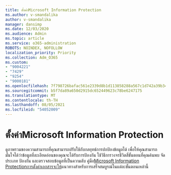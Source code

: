 ```yaml
---
title: ตั้งค่าMicrosoft Information Protection
ms.author: v-smandalika
author: v-smandalika
manager: dansimp
ms.date: 12/03/2020
ms.audience: Admin
ms.topic: article
ms.service: o365-administration
ROBOTS: NOINDEX, NOFOLLOW
localization_priority: Priority
ms.collection: Adm_O365
ms.custom:
- "9004221"
- "7429"
- "9254"
- "9000181"
ms.openlocfilehash: 7f798726bafac561e2339d8b1d113858288a567c1d742a39b34cb86731a68b68
ms.sourcegitcommit: b5f7da89a650d2915dc652449623c78be6247175
ms.translationtype: MT
ms.contentlocale: th-TH
ms.lasthandoff: 08/05/2021
ms.locfileid: "54052009"
---
```

# <a name="set-up-microsoft-information-protection"></a>ตั้งค่าMicrosoft Information Protection

ดูภาพรวมของความสามารถที่คุณสามารถปรับใช้กับกลยุทธ์การปกป้องข้อมูลได้ เพื่อให้คุณสามารถมั่นใจได้ว่าข้อมูลที่ละเอียดอ่อนของคุณจะได้รับการป้องกัน ใช้วิธีการวงจรชีวิตสี่ขั้นตอนที่คุณค้นพบ จัดประเภท ป้องกัน และตรวจสอบข้อมูลที่เป็นความลับ คู่มือ[Microsoft Information Protectionการตั้งค่าเอกสารจะให้](https://go.microsoft.com/fwlink/?linkid=2146619)แนวทางสําหรับการเสร็จสมบูรณ์ในแต่ละขั้นตอนเหล่านี้
